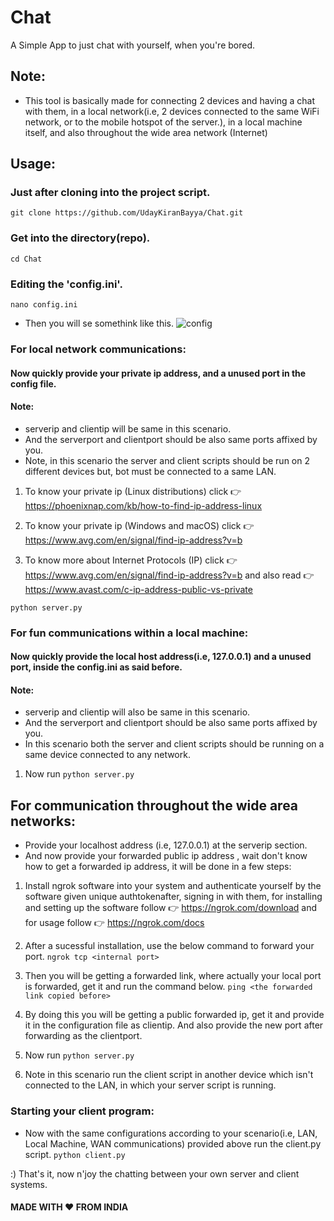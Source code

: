 # Chat
A Simple App to just chat with yourself, when you're bored.

## Note:
* This tool is basically made for connecting 2 devices and having a chat with them, in a local network(i.e, 2 devices connected to the same WiFi network, or to the mobile hotspot of the server.), in a local machine itself, and also throughout the wide area network (Internet)
## Usage:
### Just after cloning into the project script.
``` git clone https://github.com/UdayKiranBayya/Chat.git ```

### Get into the directory(repo).
``` cd Chat ```
### Editing the 'config.ini'.
``` nano config.ini ```

* Then you will se somethink like this.
![config](confignano.jpg)

### For local network communications:
#### Now quickly provide your private ip address, and a unused port in the config file.

#### Note:
* serverip and clientip will be same in this scenario.
* And the serverport and clientport should be also same ports affixed by you.
* Note, in this scenario the server and client scripts should be run on 2 different devices but, bot must be connected to a same LAN.

1. To know your private ip  (Linux distributions) click 👉️ https://phoenixnap.com/kb/how-to-find-ip-address-linux

2. To know your private ip (Windows and macOS) click 👉️ https://www.avg.com/en/signal/find-ip-address?v=b

3. To know more about Internet Protocols (IP) click 👉️ https://www.avg.com/en/signal/find-ip-address?v=b and  also read 👉️ https://www.avast.com/c-ip-address-public-vs-private


``` python server.py ```


### For fun communications within a local machine:
#### Now quickly provide the local host address(i.e, 127.0.0.1) and a unused port, inside the config.ini as said before.

#### Note:
* serverip and clientip will also be same in this scenario.
* And the serverport and clientport should be also same ports affixed by you.
* In this scenario both the server and client scripts should be running on a same device connected to any network.

1. Now run ``` python server.py ```


## For communication throughout the wide area networks:
* Provide your localhost address (i.e, 127.0.0.1) at the serverip section.
* And now provide your forwarded public ip address , wait don't know how to get a forwarded ip address, it will be done in a few steps:
1. Install ngrok software into your system and authenticate yourself by the software given unique authtokenafter, signing in with them, for installing and setting up the software follow 👉️ https://ngrok.com/download and for usage follow 👉️ https://ngrok.com/docs
2. After a sucessful installation, use the below command to forward your port.
``` ngrok tcp <internal port> ```

3. Then you will be getting  a forwarded link, where actually your local port is forwarded, get it and run the command below.
``` ping <the forwarded link copied before> ```

4. By doing this you will be getting a public forwarded ip, get it and provide it in the configuration file as clientip. And also provide the new port after forwarding as the clientport.

5. Now run ``` python server.py ```

6. Note in this scenario run the client script in another device which isn't connected to the LAN, in which your server script is running.

### Starting your client program:
* Now with the same configurations according to your scenario(i.e, LAN, Local Machine, WAN communications)  provided above run the client.py script.
 ``` python client.py ```

:) That's it, now n'joy the chatting between your own server and client systems.

#### MADE WITH ❤️ FROM INDIA






